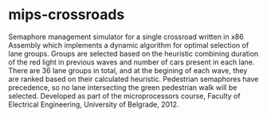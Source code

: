 mips-crossroads
=============== 
Semaphore management simulator for a single crossroad written in x86 Assembly which implements a dynamic algorithm for optimal selection of lane groups. Groups are selected based on the heuristic combining duration of the red light in previous waves and number of cars present in each lane. There are 36 lane groups in total, and at the begining of each wave, they are ranked based on their calculated heuristic. Pedestrian semaphores have precedence, so no lane intersecting the green pedestrian walk will be selected. Developed as part of the microprocessors course, Faculty of Electrical Engineering, University of Belgrade, 2012.
